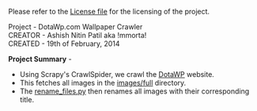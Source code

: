 Please refer to the [License file](/LICENSE.txt) for the licensing of the project.

Project - DotaWp.com Wallpaper Crawler  
CREATOR - Ashish Nitin Patil aka !mmorta!  
CREATED - 19th of February, 2014  

**Project Summary** -
* Using Scrapy's CrawlSpider, we crawl the [DotaWP](http://www.dotawp.com) website.
* This fetches all images in the [images/full](/DotaWp/images/full) directory.
* The [rename_files.py](/DotaWp/rename_files.py) then renames all images with their corresponding title.
